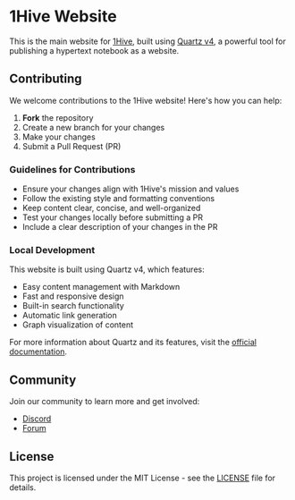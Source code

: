 # 1Hive Website

This is the main website for [1Hive](https://1hive.org), built using [Quartz v4](https://quartz.jzhao.xyz/), a powerful tool for publishing a hypertext notebook as a website.

## Contributing

We welcome contributions to the 1Hive website! Here's how you can help:

1. **Fork** the repository
2. Create a new branch for your changes
3. Make your changes
4. Submit a Pull Request (PR)

### Guidelines for Contributions

- Ensure your changes align with 1Hive's mission and values
- Follow the existing style and formatting conventions
- Keep content clear, concise, and well-organized
- Test your changes locally before submitting a PR
- Include a clear description of your changes in the PR

### Local Development

This website is built using Quartz v4, which features:
- Easy content management with Markdown
- Fast and responsive design
- Built-in search functionality
- Automatic link generation
- Graph visualization of content

For more information about Quartz and its features, visit the [official documentation](https://quartz.jzhao.xyz/).

## Community

Join our community to learn more and get involved:
- [Discord](https://discord.gg/1hive)
- [Forum](https://forum.1hive.org/)

## License

This project is licensed under the MIT License - see the [LICENSE](LICENSE) file for details.
